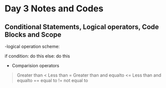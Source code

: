 # Day 3 Notes and Codes
## Conditional Statements, Logical operators, Code Blocks and Scope

-logical operation scheme:

if condition:
    do this
else:
    do this
* Comparision operators
 > Greater than
 < Less than
 >= Greater than and equalto
 <= Less than and equalto
 == equal to
 != not equal to
 